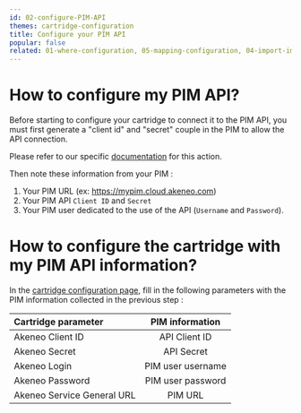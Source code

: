 ```yaml
---
id: 02-configure-PIM-API
themes: cartridge-configuration
title: Configure your PIM API
popular: false
related: 01-where-configuration, 05-mapping-configuration, 04-import-images-configuration, 06-categories-configuration, 03-products-filter-configuration
---
```


# How to configure my PIM API?

Before starting to configure your cartridge to connect it to the PIM API, you must first generate a "client id" and "secret" couple in the PIM to allow the API connection.

Please refer to our specific [documentation](https://api.akeneo.com/getting-started-admin.html) for this action.

Then note these information from your PIM :
1. Your PIM URL (ex: https://mypim.cloud.akeneo.com)
2. Your PIM API `Client ID` and `Secret`
3. Your PIM user dedicated to the use of the API (`Username` and `Password`).

# How to configure the cartridge with my PIM API information?

In the [cartridge configuration page](01-where-configuration.html), fill in the following parameters with the PIM information collected in the previous step :

| Cartridge parameter           | PIM information    |
| :-----------------------------| :-----------------:|
| Akeneo Client ID              |  API Client ID     |
| Akeneo Secret                 |  API Secret        |
| Akeneo Login                  |  PIM user username |
| Akeneo Password               |  PIM user password |
| Akeneo Service General URL    |  PIM URL           |
